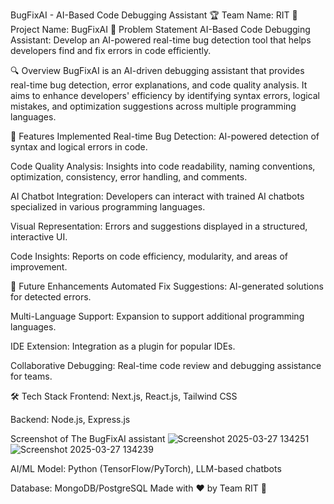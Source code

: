BugFixAI - AI-Based Code Debugging Assistant
🏆 Team Name: RIT
🚀 Project Name: BugFixAI
📌 Problem Statement
AI-Based Code Debugging Assistant: Develop an AI-powered real-time bug detection tool that helps developers find and fix errors in code efficiently.

🔍 Overview
BugFixAI is an AI-driven debugging assistant that provides real-time bug detection, error explanations, and code quality analysis. It aims to enhance developers' efficiency by identifying syntax errors, logical mistakes, and optimization suggestions across multiple programming languages.

🎯 Features Implemented
Real-time Bug Detection: AI-powered detection of syntax and logical errors in code.

Code Quality Analysis: Insights into code readability, naming conventions, optimization, consistency, error handling, and comments.

AI Chatbot Integration: Developers can interact with trained AI chatbots specialized in various programming languages.

Visual Representation: Errors and suggestions displayed in a structured, interactive UI.

Code Insights: Reports on code efficiency, modularity, and areas of improvement.

🔮 Future Enhancements
Automated Fix Suggestions: AI-generated solutions for detected errors.

Multi-Language Support: Expansion to support additional programming languages.

IDE Extension: Integration as a plugin for popular IDEs.

Collaborative Debugging: Real-time code review and debugging assistance for teams.

🛠️ Tech Stack
Frontend: Next.js, React.js, Tailwind CSS

Backend: Node.js, Express.js

Screenshot of The BugFixAI assistant
![Screenshot 2025-03-27 134251](https://github.com/user-attachments/assets/1585ec40-e9f6-43c9-bf6c-2a700e62983b)
![Screenshot 2025-03-27 134239](https://github.com/user-attachments/assets/f5a84894-3acd-408a-9ff0-c6fc46f44d01)


AI/ML Model: Python (TensorFlow/PyTorch), LLM-based chatbots

Database: MongoDB/PostgreSQL
Made with ❤️ by Team RIT 🚀

